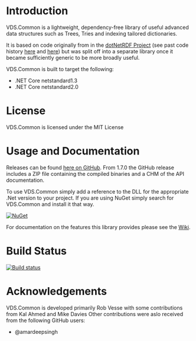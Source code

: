 
# Introduction

VDS.Common is a lightweight, dependency-free library of useful advanced data structures such as Trees, Tries and indexing tailored dictionaries.

It is based on code originally from in the [dotNetRDF Project][1] (see past code history [here][2] and [here][3]) but was split off into a separate library once it became sufficiently generic to be more broadly useful.

VDS.Common is built to target the following:
- .NET Core netstandard1.3
- .NET Core netstandard2.0

# License

VDS.Common is licensed under the MIT License

# Usage and Documentation

Releases can be found [here on GitHub](https://github.com/dotnetrdf/vds-common/releases). From 1.7.0 the GitHub release includes a ZIP file containing the compiled binaries and a CHM of the API documentation.

To use VDS.Common simply add a reference to the DLL for the appropriate .Net version to your project.  If you are using NuGet simply search for VDS.Common and install it that way.

[![NuGet](https://img.shields.io/nuget/v/VDS.Common.svg?maxAge=2592000)](https://www.nuget.org/packages/VDS.Common)

For documentation on the features this library provides please see the [Wiki][4].

# Build Status

[![Build status](https://ci.appveyor.com/api/projects/status/2818kcvj12mv1j9d/branch/master?svg=true)](https://ci.appveyor.com/project/dotNetRDFadmin/vds-common/branch/master)

# Acknowledgements

VDS.Common is developed primarily Rob Vesse with some contributions from Kal Ahmed and Mike Davies
Other contributions were aslo received from the following GitHub users:

- @amardeepsingh

[1]: http://dotnetrdf.org/
[2]: https://bitbucket.org/dotnetrdf/dotnetrdf/src/4365cd7d087158b72c2e4053879bede2e194cdec/Libraries/core/net40/Common?at=default
[3]: https://bitbucket.org/dotnetrdf/dotnetrdf/src/3378cdd89cc59dedb294657085da648946d76bb4/Libraries/core/Common?at=default
[4]: https://github.com/dotnetrdf/vds-common/wiki/Home